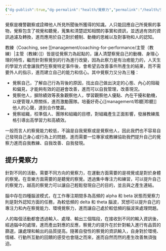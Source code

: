 ```yaml
---
{"dg-publish":true,"dg-permalink":"health/覺察力","permalink":"/health/覺察力/"}
---
```



覺察是機警觀察或詮釋他人所見所聞後所獲得的知識。人只能回應自己所覺察的事物，覺察包含了視覺和聽覺，蒐集和清楚認知相關的事實和資訊，並透過有效的資訊過濾及轉換，進而應用於自己對於體制、動機的思維以及對事物和人的認知。

教練（Coaching, see [[management/coaching-for-performance/主管（教練）\|主管（教練）]]）皆是從覺察力為起點的，讓人清楚察覺自己的動機、身理心理的特性，繼而針對察覺到的行為進行改變，因為此察力是有治癒能力的，人天生的學習方式會讓我們在察覺特定事件後，會希望去改善事件所產生的結果，而不需要外人的指示，進而建立自己的能力和信心。其中覺察力又分為三種：
- 覺察自己，了解自己行為背後的原因，找出自己做出決定的心態、內心的阻礙和偏見，才能夠有效的迴避會改善，進而可以自我管理，改善現況。
- 覺察他人，摒除績效等表象觀察他人，學習觀察他人優點、內在干擾和動機，以便管理人際關係，進而激勵團隊。培養好奇心[[management/聆聽\|聆聽]]他人的心聲，達到合作雙贏。
- 覺察組織，校準個人、團隊和組織的目標，對組織產生正面影響，發展教練風格引導出高學習力和高績效。

一般而言人的察覺能力較低，不論是自我覺察或是覺察他人，因此我們也不容易自己發現自己身心或行為上的問題，進而需要一位專家或教練協助我們提升自己的覺察力進而自我教練、自我改善、自我發現。

## 提升覺察力

針對不同的活動，需要不同方向的覺察力，在運動方面需要的是視覺或是對於身體的察覺。在音樂方面需要的是聽覺的察覺。透過集中專注力和練習，可以提升自己的察覺力，越高的察覺力可以讓自己輕鬆發現自己的目的，並且與之產生連結。

腦中存在四種腦波模式，在工作專注期間多為高頻的 alpha 和 beta 狀態而覺察力則是對外認知方面的任務，為較低頻的 delta 和 theta 腦波，冥想可以提升自己的專注力和內在察覺能力、環境覺察力，進而讓自己處於較低頻的腦波來處理問題。

人的每個活動都會透過輸入、處理、輸出三個階段，在接收到不同的輸入資訊後，經過腦中的處理，進而產出對應的反應，察覺力的提升在於針對輸入進行有品質的篩選，讓處理和輸出的品質提高。隨著自發性的察覺的資訊輸入，自身對於環境、情緒、行動所互動的回饋的感受也會隨之而來，進而自然而然的產生改善無須強迫。